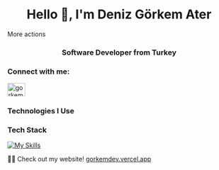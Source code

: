 <h1 align="center">Hello 👋, I'm Deniz Görkem Ater</h1>More actions
<h3 align="center">Software Developer from Turkey</h3>

<h3 align="left">Connect with me:</h3>
<p align="left">
<a href="https://www.linkedin.com/in/gorkemater/" target="blank"><img align="center" src="https://raw.githubusercontent.com/rahuldkjain/github-profile-readme-generator/master/src/images/icons/Social/linked-in-alt.svg" alt="gorkemater" height="30" width="40" /></a>
</p>

<h3 align="left">Technologies I Use</h3>
<h3 align="left">Tech Stack</h3>

[![My Skills](https://skillicons.dev/icons?i=html,css,js,ts,react,next,nodejs,tailwind,sass,cs,python,unity,supabase,firebase)](https://skillicons.dev)

👨‍💻 Check out my website! [gorkemdev.vercel.app](gorkemdev.vercel.app)

